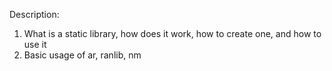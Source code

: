 Description:
1. What is a static library, how does it work, how to create one, and how to use it
2. Basic usage of ar, ranlib, nm

